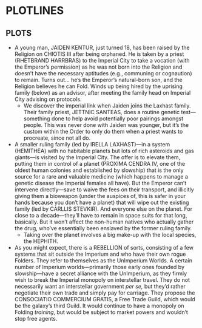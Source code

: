 # PLOTLINES

## PLOTS

* A young man, JAIDEN KENTUR, just turned 18, has been raised by the Religion on CHIOTIS III after being orphaned. He is taken by a priest (RHETBRAND HARRBRAS) to the Imperial City to take a vocation (with the Emperor’s permission) as he was not born into the Religion and doesn’t have the necessary aptitudes (e.g., communing or cognaution) to remain. Turns out... he’s the Emperor’s natural-born son, and the Religion believes he can Fold. Winds up being hired by the uprising family (below) as an advisor, after meeting the family head on Imperial City advising on protocols.
	* We discover the imperial link when Jaiden joins the Laxhast family. Their family priest, JETTNIC SANTEAS, does a routine genetic test—something done to help avoid potentially poor pairings amongst people. This was never done with Jaiden was younger, but it’s the custom within the Order to only do them when a priest wants to procreate, since not all do. 
* A smaller ruling family (led by IRELLA LAXHAST)—in a system (HEMITHEA)  with no habitable planets but lots of rich asteroids and gas giants—is visited by the Imperial City. The offer is to elevate them, putting them in control of a planet (PROXIMA CENDRA IV, one of the oldest human colonies and established by slowship) that is the only source for a rare and valuable medicine (which happens to manage a genetic disease the Imperial females all have). But the Emperor can’t intervene directly—save to waive the fees on their transport, and illicitly giving them a bioweapon (under the auspices of, this is safer in your hands because you don’t have a planet) that will wipe out the existing family (led by CARLLIS STEVKIR). And everyone else on the planet. For close to a decade—they’ll have to remain in space suits for that long, basically. But it won’t affect the non-human natives who actually gather the drug, who’ve essentially been enslaved by the former ruling family.
	* Taking over the planet involves a big make-up with the local species, the HEPHITH. 
* As you might expect, there is a REBELLION of sorts, consisting of a few systems that sit outside the Imperium and who have their own rogue Folders. They refer to themselves as the UnImperium Worlds. A certain number of Imperium worlds—primarily those early ones founded by slowship—have a secret alliance with the UnImperium, as they firmly wish to break the Imperial monopoly on interstellar travel. They do not necessarily want an interstellar government _per se,_ but they’d rather negotiate their own trade and simply pay for carriage. They propose the CONSOCIATIO COMMERCIUM GRATIS, a Free Trade Guild, which would be the galaxy’s third Guild. It would continue to have a monopoly on Folding _training_, but would be subject to market powers and wouldn’t stop free agents.

